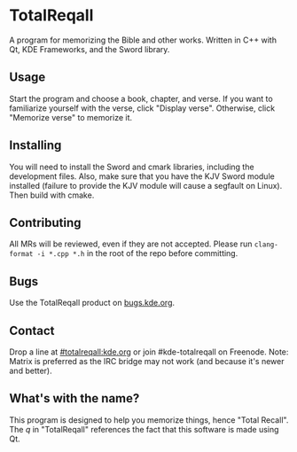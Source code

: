 # TotalReqall
A program for memorizing the Bible and other works. Written in C++ with Qt, KDE Frameworks, and the Sword library.

## Usage
Start the program and choose a book, chapter, and verse. If you want to familiarize yourself with the verse, click "Display verse". Otherwise, click "Memorize verse" to memorize it.

## Installing
You will need to install the Sword and cmark libraries, including the development files. Also, make sure that you have the KJV Sword module installed (failure to provide the KJV module will cause a segfault on Linux). Then build with cmake.

## Contributing
All MRs will be reviewed, even if they are not accepted. Please run `clang-format -i *.cpp *.h` in the root of the repo before committing.

## Bugs
Use the TotalReqall product on [bugs.kde.org](https://bugs.kde.org).

## Contact
Drop a line at [#totalreqall:kde.org](https://matrix.to/#/#totalreqall:kde.org) or join #kde-totalreqall on Freenode. Note: Matrix is preferred as the IRC bridge may not work (and because it's newer and better).

## What's with the name?
This program is designed to help you memorize things, hence "Total Recall". The *q* in "TotalReqall" references the fact that this software is made using Qt.